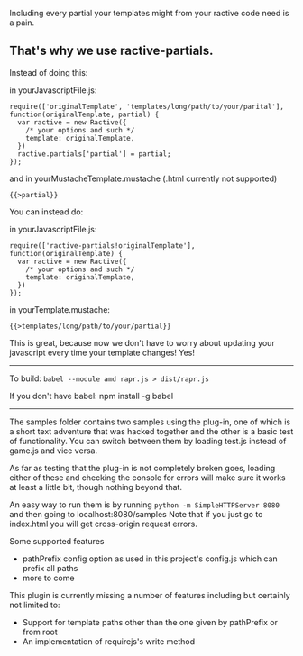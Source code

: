 Including every partial your templates might from your ractive code need is a pain.

That's why we use ractive-partials.
-------------------------------


Instead of doing this:

in yourJavascriptFile.js:

```
require(['originalTemplate', 'templates/long/path/to/your/parital'], function(originalTemplate, partial) {
  var ractive = new Ractive({
    /* your options and such */
    template: originalTemplate,
  })
  ractive.partials['partial'] = partial;
});
```

and in yourMustacheTemplate.mustache (.html currently not supported)

`{{>partial}}`

You can instead do:

in yourJavascriptFile.js:

```
require(['ractive-partials!originalTemplate'], function(originalTemplate) {
  var ractive = new Ractive({
    /* your options and such */
    template: originalTemplate,
  })
});
```

in yourTemplate.mustache:

`{{>templates/long/path/to/your/partial}}`

This is great, because now we don't have to worry about updating your javascript every time your template changes! Yes!

-------------------------------

To build: `babel --module amd rapr.js > dist/rapr.js`

If you don't have babel: npm install -g babel

-------------------------------

The samples folder contains two samples using the plug-in, one of which is a short text adventure that was hacked together and the other is
a basic test of functionality. You can switch between them by loading test.js instead of game.js and vice versa.

As far as testing that the plug-in is not completely broken goes, loading either of these and checking the console for
errors will make sure it works at least a little bit, though nothing beyond that.

An easy way to run them is by running `python -m SimpleHTTPServer 8080` and then going to localhost:8080/samples
Note that if you just go to index.html you will get cross-origin request errors.




Some supported features

  - pathPrefix config option as used in this project's config.js which can prefix all paths
  - more to come

This plugin is currently missing a number of features including but certainly not limited to:

  - Support for template paths other than the one given by pathPrefix or from root
  - An implementation of requirejs's write method
